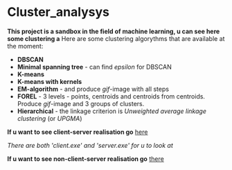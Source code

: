 # Cluster_analysys

**This project is a sandbox in the field of machine learning, u can see here some clustering a**
Here are some clustering algorythms that are available at the moment:
* **DBSCAN**
* **Minimal spanning tree** - can find *epsilon* for DBSCAN
* **K-means**
* **K-means with kernels**
* **EM-algorithm** - and produce *gif*-image with all steps
* **FOREL** - 3 levels - points, centroids and centroids from centroids. Produce *gif*-image and 3 groups of clusters.
* **Hierarchical** - the linkage criterion is *Unweighted average linkage clustering* (or *UPGMA*)

**If u want to see client-server realisation go** [here](https://github.com/dredddddd/Cluster_analysys/tree/main/Client_server) 

*There are both 'client.exe' and 'server.exe' for u to look at*

**If u want to see non-client-server realisation go** [there](https://github.com/dredddddd/Cluster_analysys/tree/main/non_Client_server) 
